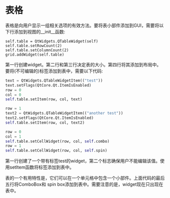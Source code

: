 # 表格

表格是向用户显示一组相关选项的有效方法。要将表小部件添加到GUI，需要将以下行添加到视图的\__init__函数:

```
self.table = QtWidgets.QTableWidget(self)
self.table.setRowCount(2)
self.table.setColumnCount(2)
grid.addWidget(self.table)
```

第一行创建widget。第二行和第三行决定表的大小。第四行将其添加到布局中。要将(不可编辑的)标签添加到表中，需要以下代码:

```python
text = QtWidgets.QTableWidgetItem(("test"))
text.setFlags(QtCore.Qt.ItemIsEnabled)
row = 0
col = 0
self.table.setItem(row, col, text)

row = 1
text2 = QtWidgets.QTableWidgetItem(("another test"))
text2.setFlags(QtCore.Qt.ItemIsEnabled)
self.table.setItem(row, col, text2)

row = 0
col = 1
self.table.setCellWidget(row, col, self.combo)
row = 1
self.table.setCellWidget(row, col, self.spin)
```

第一行创建了一个带有标签test的widget，第二个标志确保用户不能编辑该值。使用setItem函数将标签添加到表中。

表的一个有用特性是，它们可以在一个单元格中包含一个小部件。上面代码的最后五行将ComboBox和 spin box添加到表中。需要注意的是，widget现在只出现在表中。
